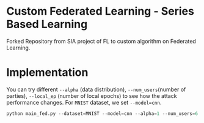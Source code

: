 # Custom Federated Learning - Series Based Learning
Forked Repository from SIA project of FL to custom algorithm on Federated Learning.

# Implementation

You can try different `--alpha` (data distribution), `--num_users`(number of parties), `--local_ep` (number of local epochs) to see how the attack performance changes. For `MNIST` dataset, we set `--model=cnn`.
```python
python main_fed.py --dataset=MNIST --model=cnn --alpha=1 --num_users=6 --local_ep=5
```

